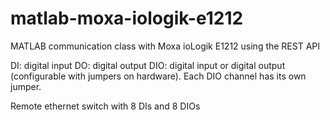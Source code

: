 # matlab-moxa-iologik-e1212
MATLAB communication class with Moxa ioLogik E1212 using the REST API

DI: digital input
DO: digital output
DIO: digital input or digital output (configurable with jumpers on hardware).  Each DIO channel has its own jumper.

Remote ethernet switch with 8 DIs and 8 DIOs



